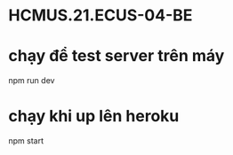 # HCMUS.21.ECUS-04-BE

# chạy để test server trên máy
npm run dev

# chạy khi up lên heroku
npm start

